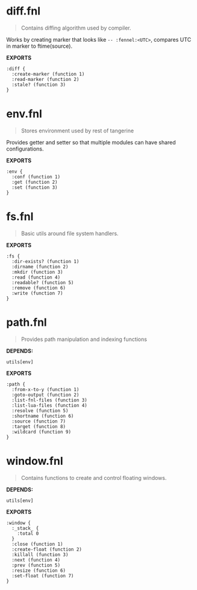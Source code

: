 # diff.fnl
> Contains diffing algorithm used by compiler.

Works by creating marker that looks like `-- :fennel:<UTC>`,
compares UTC in marker to ftime(source).

**EXPORTS**
```fennel
:diff {
  :create-marker (function 1)
  :read-marker (function 2)
  :stale? (function 3)
}
```

# env.fnl
> Stores environment used by rest of tangerine

Provides getter and setter so that multiple modules can have shared configurations.

**EXPORTS**
```fennel
:env {
  :conf (function 1)
  :get (function 2)
  :set (function 3)
}
```

# fs.fnl
> Basic utils around file system handlers.

**EXPORTS**
```fennel
:fs {
  :dir-exists? (function 1)
  :dirname (function 2)
  :mkdir (function 3)
  :read (function 4)
  :readable? (function 5)
  :remove (function 6)
  :write (function 7)
}
```

# path.fnl
> Provides path manipulation and indexing functions

**DEPENDS:**
```
utils[env]
```

**EXPORTS**
```fennel
:path {
  :from-x-to-y (function 1)
  :goto-output (function 2)
  :list-fnl-files (function 3)
  :list-lua-files (function 4)
  :resolve (function 5)
  :shortname (function 6)
  :source (function 7)
  :target (function 8)
  :wildcard (function 9)
}
```

# window.fnl
> Contains functions to create and control floating windows.

**DEPENDS:**
```
utils[env]
```

**EXPORTS**
```fennel
:window {
  :_stack_ {
    :total 0
  }
  :close (function 1)
  :create-float (function 2)
  :killall (function 3)
  :next (function 4)
  :prev (function 5)
  :resize (function 6)
  :set-float (function 7)
}
```

